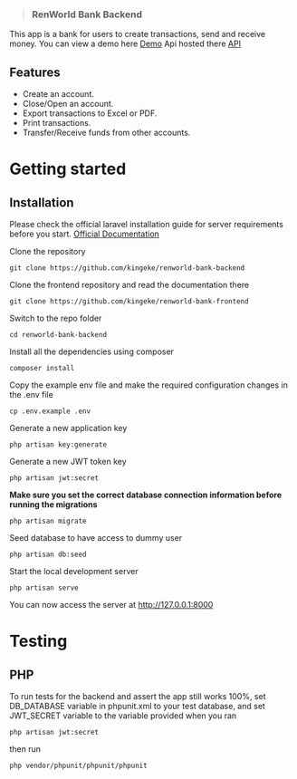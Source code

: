 > ### RenWorld Bank Backend

This app is a bank for users to create transactions, send and receive money. You can view a demo here [Demo](https://renworld-bank.herokuapp.com/)
Api hosted there [API](https://api-renworld-bank.herokuapp.com/api)

## Features

-   Create an account.
-   Close/Open an account.
-   Export transactions to Excel or PDF.
-   Print transactions.
-   Transfer/Receive funds from other accounts.

# Getting started

## Installation

Please check the official laravel installation guide for server requirements before you start. [Official Documentation](https://laravel.com/docs/5.8/installation)

Clone the repository

    git clone https://github.com/kingeke/renworld-bank-backend

Clone the frontend repository and read the documentation there

    git clone https://github.com/kingeke/renworld-bank-frontend

Switch to the repo folder

    cd renworld-bank-backend

Install all the dependencies using composer

    composer install

Copy the example env file and make the required configuration changes in the .env file

    cp .env.example .env

Generate a new application key

    php artisan key:generate

Generate a new JWT token key

    php artisan jwt:secret

**Make sure you set the correct database connection information before running the migrations**

    php artisan migrate

Seed database to have access to dummy user

    php artisan db:seed

Start the local development server

    php artisan serve

You can now access the server at http://127.0.0.1:8000

# Testing

## PHP

To run tests for the backend and assert the app still works 100%, set DB_DATABASE variable in phpunit.xml to your test database, and set JWT_SECRET variable to the variable provided when you ran

    php artisan jwt:secret

then run

    php vendor/phpunit/phpunit/phpunit
